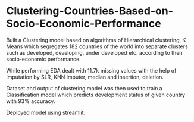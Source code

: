 # Clustering-Countries-Based-on-Socio-Economic-Performance

Built a Clustering model based on algorithms of Hierarchical clustering, K Means which segregates 182 countries of the world into separate clusters such as
developed, developing, under developed etc. according to their socio-economic performance.


While performing EDA dealt with 11.7k missing values with the help of imputation by SLR, KNN imputer, median and insertion, deletion.

Dataset and output of clustering model was then used to train a Classification model which predicts development status of given country with 93% accuracy.

Deployed model using streamlit.
